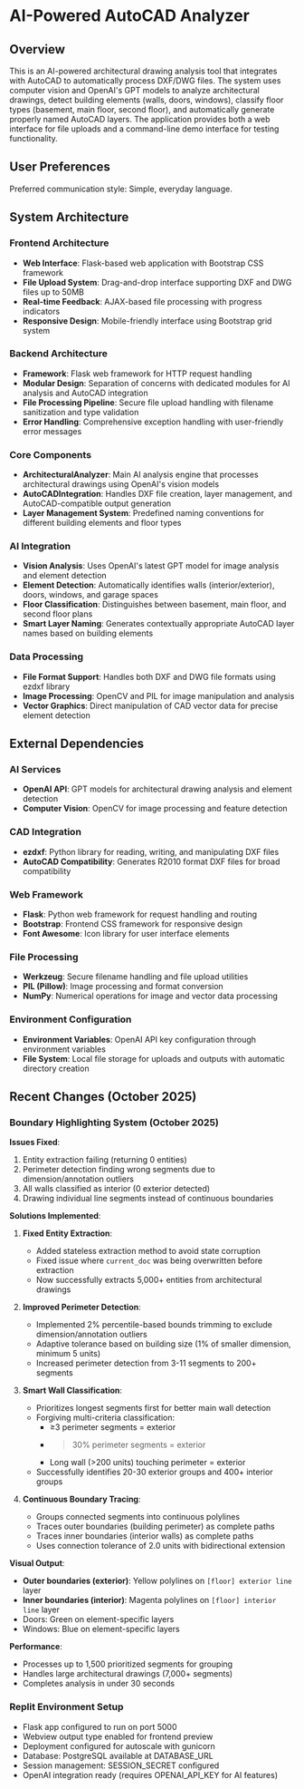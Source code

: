 # AI-Powered AutoCAD Analyzer

## Overview

This is an AI-powered architectural drawing analysis tool that integrates with AutoCAD to automatically process DXF/DWG files. The system uses computer vision and OpenAI's GPT models to analyze architectural drawings, detect building elements (walls, doors, windows), classify floor types (basement, main floor, second floor), and automatically generate properly named AutoCAD layers. The application provides both a web interface for file uploads and a command-line demo interface for testing functionality.

## User Preferences

Preferred communication style: Simple, everyday language.

## System Architecture

### Frontend Architecture
- **Web Interface**: Flask-based web application with Bootstrap CSS framework
- **File Upload System**: Drag-and-drop interface supporting DXF and DWG files up to 50MB
- **Real-time Feedback**: AJAX-based file processing with progress indicators
- **Responsive Design**: Mobile-friendly interface using Bootstrap grid system

### Backend Architecture
- **Framework**: Flask web framework for HTTP request handling
- **Modular Design**: Separation of concerns with dedicated modules for AI analysis and AutoCAD integration
- **File Processing Pipeline**: Secure file upload handling with filename sanitization and type validation
- **Error Handling**: Comprehensive exception handling with user-friendly error messages

### Core Components
- **ArchitecturalAnalyzer**: Main AI analysis engine that processes architectural drawings using OpenAI's vision models
- **AutoCADIntegration**: Handles DXF file creation, layer management, and AutoCAD-compatible output generation
- **Layer Management System**: Predefined naming conventions for different building elements and floor types

### AI Integration
- **Vision Analysis**: Uses OpenAI's latest GPT model for image analysis and element detection
- **Element Detection**: Automatically identifies walls (interior/exterior), doors, windows, and garage spaces
- **Floor Classification**: Distinguishes between basement, main floor, and second floor plans
- **Smart Layer Naming**: Generates contextually appropriate AutoCAD layer names based on building elements

### Data Processing
- **File Format Support**: Handles both DXF and DWG file formats using ezdxf library
- **Image Processing**: OpenCV and PIL for image manipulation and analysis
- **Vector Graphics**: Direct manipulation of CAD vector data for precise element detection

## External Dependencies

### AI Services
- **OpenAI API**: GPT models for architectural drawing analysis and element detection
- **Computer Vision**: OpenCV for image processing and feature detection

### CAD Integration
- **ezdxf**: Python library for reading, writing, and manipulating DXF files
- **AutoCAD Compatibility**: Generates R2010 format DXF files for broad compatibility

### Web Framework
- **Flask**: Python web framework for request handling and routing
- **Bootstrap**: Frontend CSS framework for responsive design
- **Font Awesome**: Icon library for user interface elements

### File Processing
- **Werkzeug**: Secure filename handling and file upload utilities
- **PIL (Pillow)**: Image processing and format conversion
- **NumPy**: Numerical operations for image and vector data processing

### Environment Configuration
- **Environment Variables**: OpenAI API key configuration through environment variables
- **File System**: Local file storage for uploads and outputs with automatic directory creation

## Recent Changes (October 2025)

### Boundary Highlighting System (October 2025)
**Issues Fixed**: 
1. Entity extraction failing (returning 0 entities)
2. Perimeter detection finding wrong segments due to dimension/annotation outliers
3. All walls classified as interior (0 exterior detected)
4. Drawing individual line segments instead of continuous boundaries

**Solutions Implemented**:

1. **Fixed Entity Extraction**:
   - Added stateless extraction method to avoid state corruption
   - Fixed issue where `current_doc` was being overwritten before extraction
   - Now successfully extracts 5,000+ entities from architectural drawings

2. **Improved Perimeter Detection**:
   - Implemented 2% percentile-based bounds trimming to exclude dimension/annotation outliers
   - Adaptive tolerance based on building size (1% of smaller dimension, minimum 5 units)
   - Increased perimeter detection from 3-11 segments to 200+ segments

3. **Smart Wall Classification**:
   - Prioritizes longest segments first for better main wall detection
   - Forgiving multi-criteria classification:
     * ≥3 perimeter segments = exterior
     * >30% perimeter segments = exterior  
     * Long wall (>200 units) touching perimeter = exterior
   - Successfully identifies 20-30 exterior groups and 400+ interior groups

4. **Continuous Boundary Tracing**:
   - Groups connected segments into continuous polylines
   - Traces outer boundaries (building perimeter) as complete paths
   - Traces inner boundaries (interior walls) as complete paths
   - Uses connection tolerance of 2.0 units with bidirectional extension

**Visual Output**:
- **Outer boundaries (exterior)**: Yellow polylines on `[floor] exterior line` layer
- **Inner boundaries (interior)**: Magenta polylines on `[floor] interior line` layer
- Doors: Green on element-specific layers
- Windows: Blue on element-specific layers

**Performance**:
- Processes up to 1,500 prioritized segments for grouping
- Handles large architectural drawings (7,000+ segments)
- Completes analysis in under 30 seconds

### Replit Environment Setup
- Flask app configured to run on port 5000
- Webview output type enabled for frontend preview
- Deployment configured for autoscale with gunicorn
- Database: PostgreSQL available at DATABASE_URL
- Session management: SESSION_SECRET configured
- OpenAI integration ready (requires OPENAI_API_KEY for AI features)